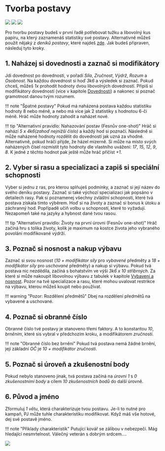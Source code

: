 # Tvorba postavy

<img src="/assets/sep_line.png"/>

<img src="/assets/char_create.webp" style="zoom:100%;" />

<img src="/assets/sep_line.png"/>

Pro tvorbu postavy budeš v první řadě potřebovat tužku a libovolný kus papíru, na který zaznamenáš statistiky své postavy. Alternativně můžeš použít nějaký z *deníků postavy*, které najdeš [zde](https://www.tkds.cz/). Jak budeš připraven, následuj tyto kroky.

## 1. Naházej si dovednosti a zaznač si modifikátory

Jdi dovednost po dovednosti, v pořadí *Síla*, *Zručnost*, *Výdrž*, *Rozum* a *Osobnost*. Na každou dovednost si hoď *3k6* a výsledek si zaznač. Pokud chceš, můžeš *1x* prohodit hodnoty dvou libovolných dovedností. Připiš si modifikátory dovedností (více v kapitole [Dovednosti](Dovednosti.md)) a nakonec si poznač gramotnost danou tvým rozumem.

!!! note "Špatné postavy"
    Pokud má naházená postava každou statistiku hodnoty 8 nebo méně, a nebo má více jak 2 statistiky s hodnotou 6-či méně. Hráč může hodnoty zahodit a naházet nové.

!!! tip "Alternativní pravidlo: Nahazování postav (Fesnův one-shot)"
    Hráč si nahází *5 x 4k6(zahoď nejnižší číslo)* a každý hod si poznačí. Následně si může naházené hodnoty rozdělit do dovedností jak uzná za vhodné. Alternativně, pokud hráči přijde, že házel mizerně. Si může na místo svých naházených čísel rozmístit tyto hodnoty dle vlastního uvážení: *17*, *15*, *12*, *9*, *8*. K jedné z těchto  hodnot pak ještě může hráč přičíst *+1*.

## 2. Vyber si rasu a specializaci a zapiš si speciální schopnosti

Vyber si jednu z ras, pro kterou splňuješ podmínky, a zaznač si její název do svého deníku postavy. Zaznač si také výchozí specializaci jak popsáno v detailech rasy. Pak si poznamenej všechny zvláštní schopnosti, které tvá postava získala tímto výběrem. Hoď si na životy a zaznač si bonus k útoku a záchranný hod. Popřípadě učiň volbu u schopností, které to vyžadují. Nezapomeň také na jazyky a hybnost dané tvou rasou.

!!! tip "Alternativní pravidlo: Životy na první úrovni (Fesnův one-shot)"
    Hráč začíná hru s tolika životy, kolik je maximum na kostce života jeho vybraného povolání modifikované výdrží.

## 3. Poznač si nosnost a nakup výbavu

Zaznač si svou nosnost (*10 + modifikátor síly* pro *vybavené* předměty a *18 + modifikátor síly* pro *uschované* předměty) a nakup si výbavu. Pokud tvá postava nic nezdědila, začíná s bohatstvím ve výši *3k6 x 10 stříbrných*. Za které si může nakoupit libovolnou výbavu z tabulek v kapitole [Vybavení a nosnost](/Gear/#vybaveni-a-nosnost). Pozor na tvé specializace a rasu, které mohou uvalovat restrikce na výbavu, kterou můžeš koupit nebo používat.

!!! warning "Pozor: Rozdělení předmětů"
	Dbej na rozdělení předmětů na vybavené a uschované.

## 4. Poznač si obranné číslo

Obranné číslo tvé postavy je stanoveno třemi faktory. A to konstantou *10*, *brněním*, které sis vybral v předchozím kroku, a modifikátorem *zručnosti*.

!!! note "Obranné číslo bez brnění"
	Pokud tvá postava nemá žádné brnění, její základní *OČ* je *10 + modifikátor zručnosti*.

## 5. Poznač si úroveň a zkušenostní body

Pokud nebylo stanoveno jinak, tvá postava začíná na *úrovni 1* s *0 zkušenostními body* a cílem *10 zkušenostních bodů* do další úrovně.

## 6. Původ a jméno

Zformuluj *1 větu*, která charakterizuje tvou postavu. Je-li to nutné pro kampaň, PJ může tuhle charakteristiku modifikovat. Když máš vše hotové, dej své postavě jméno.

!!! note "Přiklady charakteristik"
	Putující kovář se zálibou v nebezpečí. Mág hledající nesmrtelnost. Válečný veterán s dobrým srdcem....

<img src="/assets/sep_line.png"/>
